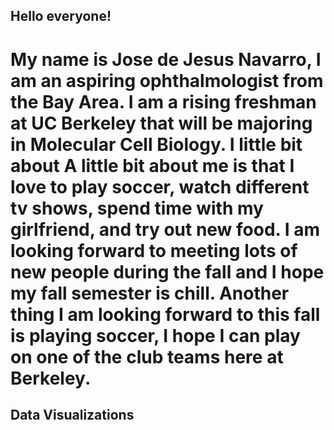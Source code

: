 ## Hello everyone! ##
# My name is Jose de Jesus Navarro, I am an aspiring ophthalmologist from the Bay Area. I am a rising freshman at UC Berkeley that will be majoring in Molecular Cell Biology. I little bit about A little bit about me is that I love to play soccer, watch different tv shows, spend time with my girlfriend, and try out new food. I am looking forward to meeting lots of new people during the fall and I hope my fall semester is chill. Another thing I am looking forward to this fall is playing soccer, I hope I can play on one of the club teams here at Berkeley. 



## Data Visualizations
<script src="https://cdn.plot.ly/plotly-latest.min.js"></script>
<div>                            <div id="a7a267bc-e95b-4022-be5d-cbe6f50b2e27" class="plotly-graph-div" style="height:100%; width:100%;"></div>            <script type="text/javascript">                                    window.PLOTLYENV=window.PLOTLYENV || {};                                    if (document.getElementById("a7a267bc-e95b-4022-be5d-cbe6f50b2e27")) {                    Plotly.newPlot(                        "a7a267bc-e95b-4022-be5d-cbe6f50b2e27",                        [{"coloraxis":"coloraxis","geo":"geo","hovertemplate":"year=1952<br>iso_alpha=%{location}<br>lifeExp=%{z}<extra></extra>","locations":["AFG","ALB","DZA","AGO","ARG","AUS","AUT","BHR","BGD","BEL","BEN","BOL","BIH","BWA","BRA","BGR","BFA","BDI","KHM","CMR","CAN","CAF","TCD","CHL","CHN","COL","COM","COD","COG","CRI","CIV","HRV","CUB","CZE","DNK","DJI","DOM","ECU","EGY","SLV","GNQ","ERI","ETH","FIN","FRA","GAB","GMB","DEU","GHA","GRC","GTM","GIN","GNB","HTI","HND","HKG","HUN","ISL","IND","IDN","IRN","IRQ","IRL","ISR","ITA","JAM","JPN","JOR","KEN","KOR","KOR","KWT","LBN","LSO","LBR","LBY","MDG","MWI","MYS","MLI","MRT","MUS","MEX","MNG","MNE","MAR","MOZ","MMR","NAM","NPL","NLD","NZL","NIC","NER","NGA","NOR","OMN","PAK","PAN","PRY","PER","PHL","POL","PRT","PRI","REU","ROU","RWA","STP","SAU","SEN","SRB","SLE","SGP","SVK","SVN","SOM","ZAF","ESP","LKA","SDN","SWZ","SWE","CHE","SYR","TWN","TZA","THA","TGO","TTO","TUN","TUR","UGA","GBR","USA","URY","VEN","VNM","PSE","YEM","ZMB","ZWE"],"name":"","type":"choropleth","z":[28.801,55.23,43.077,30.015,62.485,69.12,66.8,50.93899999999999,37.484,68.0,38.223,40.414,53.82,47.622,50.917,59.6,31.975,39.031,39.417,38.523,68.75,35.463,38.092,54.745,44.0,50.643,40.715,39.143,42.111,57.206,40.477,61.21,59.42100000000001,66.87,70.78,34.812,45.928,48.357,41.893,45.262,34.482,35.92800000000001,34.078,66.55,67.41,37.003,30.0,67.5,43.149,65.86,42.023,33.609,32.5,37.579,41.912,60.96,64.03,72.49,37.37300000000001,37.468,44.869,45.32,66.91,65.39,65.94,58.53,63.03,43.158,42.27,50.056,47.453,55.565,55.928,42.13800000000001,38.48,42.723,36.681,36.256,48.463,33.685,40.543,50.986,50.789,42.244,59.164,42.87300000000001,31.286,36.319,41.725,36.157,72.13,69.39,42.31399999999999,37.444,36.324,72.67,37.578,43.43600000000001,55.191,62.649,43.902,47.752,61.31,59.82,64.28,52.724,61.05,40.0,46.471,39.875,37.278,57.996,30.331,60.396,64.36,65.57,32.978,45.00899999999999,64.94,57.593,38.635,41.407,71.86,69.62,45.883,58.5,41.215,50.848,38.596,59.1,44.6,43.585,39.978,69.18,68.44,66.071,55.088,40.412,43.16,32.548,42.038,48.451]}],                        {"coloraxis":{"cmax":80,"cmin":30,"colorbar":{"title":{"text":"lifeExp"}},"colorscale":[[0.0,"rgb(165,0,38)"],[0.1,"rgb(215,48,39)"],[0.2,"rgb(244,109,67)"],[0.3,"rgb(253,174,97)"],[0.4,"rgb(254,224,139)"],[0.5,"rgb(255,255,191)"],[0.6,"rgb(217,239,139)"],[0.7,"rgb(166,217,106)"],[0.8,"rgb(102,189,99)"],[0.9,"rgb(26,152,80)"],[1.0,"rgb(0,104,55)"]]},"geo":{"domain":{"x":[0.0,1.0],"y":[0.0,1.0]}},"legend":{"tracegroupgap":0},"sliders":[{"active":0,"currentvalue":{"prefix":"year="},"len":0.9,"pad":{"b":10,"t":60},"steps":[{"args":[["1952"],{"frame":{"duration":0,"redraw":true},"fromcurrent":true,"mode":"immediate","transition":{"duration":0,"easing":"linear"}}],"label":"1952","method":"animate"},{"args":[["1957"],{"frame":{"duration":0,"redraw":true},"fromcurrent":true,"mode":"immediate","transition":{"duration":0,"easing":"linear"}}],"label":"1957","method":"animate"},{"args":[["1962"],{"frame":{"duration":0,"redraw":true},"fromcurrent":true,"mode":"immediate","transition":{"duration":0,"easing":"linear"}}],"label":"1962","method":"animate"},{"args":[["1967"],{"frame":{"duration":0,"redraw":true},"fromcurrent":true,"mode":"immediate","transition":{"duration":0,"easing":"linear"}}],"label":"1967","method":"animate"},{"args":[["1972"],{"frame":{"duration":0,"redraw":true},"fromcurrent":true,"mode":"immediate","transition":{"duration":0,"easing":"linear"}}],"label":"1972","method":"animate"},{"args":[["1977"],{"frame":{"duration":0,"redraw":true},"fromcurrent":true,"mode":"immediate","transition":{"duration":0,"easing":"linear"}}],"label":"1977","method":"animate"},{"args":[["1982"],{"frame":{"duration":0,"redraw":true},"fromcurrent":true,"mode":"immediate","transition":{"duration":0,"easing":"linear"}}],"label":"1982","method":"animate"},{"args":[["1987"],{"frame":{"duration":0,"redraw":true},"fromcurrent":true,"mode":"immediate","transition":{"duration":0,"easing":"linear"}}],"label":"1987","method":"animate"},{"args":[["1992"],{"frame":{"duration":0,"redraw":true},"fromcurrent":true,"mode":"immediate","transition":{"duration":0,"easing":"linear"}}],"label":"1992","method":"animate"},{"args":[["1997"],{"frame":{"duration":0,"redraw":true},"fromcurrent":true,"mode":"immediate","transition":{"duration":0,"easing":"linear"}}],"label":"1997","method":"animate"},{"args":[["2002"],{"frame":{"duration":0,"redraw":true},"fromcurrent":true,"mode":"immediate","transition":{"duration":0,"easing":"linear"}}],"label":"2002","method":"animate"},{"args":[["2007"],{"frame":{"duration":0,"redraw":true},"fromcurrent":true,"mode":"immediate","transition":{"duration":0,"easing":"linear"}}],"label":"2007","method":"animate"}],"x":0.1,"xanchor":"left","y":0,"yanchor":"top"}],"template":{"data":{"bar":[{"error_x":{"color":"#2a3f5f"},"error_y":{"color":"#2a3f5f"},"marker":{"line":{"color":"#E5ECF6","width":0.5},"pattern":{"fillmode":"overlay","size":10,"solidity":0.2}},"type":"bar"}],"barpolar":[{"marker":{"line":{"color":"#E5ECF6","width":0.5},"pattern":{"fillmode":"overlay","size":10,"solidity":0.2}},"type":"barpolar"}],"carpet":[{"aaxis":{"endlinecolor":"#2a3f5f","gridcolor":"white","linecolor":"white","minorgridcolor":"white","startlinecolor":"#2a3f5f"},"baxis":{"endlinecolor":"#2a3f5f","gridcolor":"white","linecolor":"white","minorgridcolor":"white","startlinecolor":"#2a3f5f"},"type":"carpet"}],"choropleth":[{"colorbar":{"outlinewidth":0,"ticks":""},"type":"choropleth"}],"contour":[{"colorbar":{"outlinewidth":0,"ticks":""},"colorscale":[[0.0,"#0d0887"],[0.1111111111111111,"#46039f"],[0.2222222222222222,"#7201a8"],[0.3333333333333333,"#9c179e"],[0.4444444444444444,"#bd3786"],[0.5555555555555556,"#d8576b"],[0.6666666666666666,"#ed7953"],[0.7777777777777778,"#fb9f3a"],[0.8888888888888888,"#fdca26"],[1.0,"#f0f921"]],"type":"contour"}],"contourcarpet":[{"colorbar":{"outlinewidth":0,"ticks":""},"type":"contourcarpet"}],"heatmap":[{"colorbar":{"outlinewidth":0,"ticks":""},"colorscale":[[0.0,"#0d0887"],[0.1111111111111111,"#46039f"],[0.2222222222222222,"#7201a8"],[0.3333333333333333,"#9c179e"],[0.4444444444444444,"#bd3786"],[0.5555555555555556,"#d8576b"],[0.6666666666666666,"#ed7953"],[0.7777777777777778,"#fb9f3a"],[0.8888888888888888,"#fdca26"],[1.0,"#f0f921"]],"type":"heatmap"}],"heatmapgl":[{"colorbar":{"outlinewidth":0,"ticks":""},"colorscale":[[0.0,"#0d0887"],[0.1111111111111111,"#46039f"],[0.2222222222222222,"#7201a8"],[0.3333333333333333,"#9c179e"],[0.4444444444444444,"#bd3786"],[0.5555555555555556,"#d8576b"],[0.6666666666666666,"#ed7953"],[0.7777777777777778,"#fb9f3a"],[0.8888888888888888,"#fdca26"],[1.0,"#f0f921"]],"type":"heatmapgl"}],"histogram":[{"marker":{"pattern":{"fillmode":"overlay","size":10,"solidity":0.2}},"type":"histogram"}],"histogram2d":[{"colorbar":{"outlinewidth":0,"ticks":""},"colorscale":[[0.0,"#0d0887"],[0.1111111111111111,"#46039f"],[0.2222222222222222,"#7201a8"],[0.3333333333333333,"#9c179e"],[0.4444444444444444,"#bd3786"],[0.5555555555555556,"#d8576b"],[0.6666666666666666,"#ed7953"],[0.7777777777777778,"#fb9f3a"],[0.8888888888888888,"#fdca26"],[1.0,"#f0f921"]],"type":"histogram2d"}],"histogram2dcontour":[{"colorbar":{"outlinewidth":0,"ticks":""},"colorscale":[[0.0,"#0d0887"],[0.1111111111111111,"#46039f"],[0.2222222222222222,"#7201a8"],[0.3333333333333333,"#9c179e"],[0.4444444444444444,"#bd3786"],[0.5555555555555556,"#d8576b"],[0.6666666666666666,"#ed7953"],[0.7777777777777778,"#fb9f3a"],[0.8888888888888888,"#fdca26"],[1.0,"#f0f921"]],"type":"histogram2dcontour"}],"mesh3d":[{"colorbar":{"outlinewidth":0,"ticks":""},"type":"mesh3d"}],"parcoords":[{"line":{"colorbar":{"outlinewidth":0,"ticks":""}},"type":"parcoords"}],"pie":[{"automargin":true,"type":"pie"}],"scatter":[{"marker":{"colorbar":{"outlinewidth":0,"ticks":""}},"type":"scatter"}],"scatter3d":[{"line":{"colorbar":{"outlinewidth":0,"ticks":""}},"marker":{"colorbar":{"outlinewidth":0,"ticks":""}},"type":"scatter3d"}],"scattercarpet":[{"marker":{"colorbar":{"outlinewidth":0,"ticks":""}},"type":"scattercarpet"}],"scattergeo":[{"marker":{"colorbar":{"outlinewidth":0,"ticks":""}},"type":"scattergeo"}],"scattergl":[{"marker":{"colorbar":{"outlinewidth":0,"ticks":""}},"type":"scattergl"}],"scattermapbox":[{"marker":{"colorbar":{"outlinewidth":0,"ticks":""}},"type":"scattermapbox"}],"scatterpolar":[{"marker":{"colorbar":{"outlinewidth":0,"ticks":""}},"type":"scatterpolar"}],"scatterpolargl":[{"marker":{"colorbar":{"outlinewidth":0,"ticks":""}},"type":"scatterpolargl"}],"scatterternary":[{"marker":{"colorbar":{"outlinewidth":0,"ticks":""}},"type":"scatterternary"}],"surface":[{"colorbar":{"outlinewidth":0,"ticks":""},"colorscale":[[0.0,"#0d0887"],[0.1111111111111111,"#46039f"],[0.2222222222222222,"#7201a8"],[0.3333333333333333,"#9c179e"],[0.4444444444444444,"#bd3786"],[0.5555555555555556,"#d8576b"],[0.6666666666666666,"#ed7953"],[0.7777777777777778,"#fb9f3a"],[0.8888888888888888,"#fdca26"],[1.0,"#f0f921"]],"type":"surface"}],"table":[{"cells":{"fill":{"color":"#EBF0F8"},"line":{"color":"white"}},"header":{"fill":{"color":"#C8D4E3"},"line":{"color":"white"}},"type":"table"}]},"layout":{"annotationdefaults":{"arrowcolor":"#2a3f5f","arrowhead":0,"arrowwidth":1},"autotypenumbers":"strict","coloraxis":{"colorbar":{"outlinewidth":0,"ticks":""}},"colorscale":{"diverging":[[0,"#8e0152"],[0.1,"#c51b7d"],[0.2,"#de77ae"],[0.3,"#f1b6da"],[0.4,"#fde0ef"],[0.5,"#f7f7f7"],[0.6,"#e6f5d0"],[0.7,"#b8e186"],[0.8,"#7fbc41"],[0.9,"#4d9221"],[1,"#276419"]],"sequential":[[0.0,"#0d0887"],[0.1111111111111111,"#46039f"],[0.2222222222222222,"#7201a8"],[0.3333333333333333,"#9c179e"],[0.4444444444444444,"#bd3786"],[0.5555555555555556,"#d8576b"],[0.6666666666666666,"#ed7953"],[0.7777777777777778,"#fb9f3a"],[0.8888888888888888,"#fdca26"],[1.0,"#f0f921"]],"sequentialminus":[[0.0,"#0d0887"],[0.1111111111111111,"#46039f"],[0.2222222222222222,"#7201a8"],[0.3333333333333333,"#9c179e"],[0.4444444444444444,"#bd3786"],[0.5555555555555556,"#d8576b"],[0.6666666666666666,"#ed7953"],[0.7777777777777778,"#fb9f3a"],[0.8888888888888888,"#fdca26"],[1.0,"#f0f921"]]},"colorway":["#636efa","#EF553B","#00cc96","#ab63fa","#FFA15A","#19d3f3","#FF6692","#B6E880","#FF97FF","#FECB52"],"font":{"color":"#2a3f5f"},"geo":{"bgcolor":"white","lakecolor":"white","landcolor":"#E5ECF6","showlakes":true,"showland":true,"subunitcolor":"white"},"hoverlabel":{"align":"left"},"hovermode":"closest","mapbox":{"style":"light"},"paper_bgcolor":"white","plot_bgcolor":"#E5ECF6","polar":{"angularaxis":{"gridcolor":"white","linecolor":"white","ticks":""},"bgcolor":"#E5ECF6","radialaxis":{"gridcolor":"white","linecolor":"white","ticks":""}},"scene":{"xaxis":{"backgroundcolor":"#E5ECF6","gridcolor":"white","gridwidth":2,"linecolor":"white","showbackground":true,"ticks":"","zerolinecolor":"white"},"yaxis":{"backgroundcolor":"#E5ECF6","gridcolor":"white","gridwidth":2,"linecolor":"white","showbackground":true,"ticks":"","zerolinecolor":"white"},"zaxis":{"backgroundcolor":"#E5ECF6","gridcolor":"white","gridwidth":2,"linecolor":"white","showbackground":true,"ticks":"","zerolinecolor":"white"}},"shapedefaults":{"line":{"color":"#2a3f5f"}},"ternary":{"aaxis":{"gridcolor":"white","linecolor":"white","ticks":""},"baxis":{"gridcolor":"white","linecolor":"white","ticks":""},"bgcolor":"#E5ECF6","caxis":{"gridcolor":"white","linecolor":"white","ticks":""}},"title":{"x":0.05},"xaxis":{"automargin":true,"gridcolor":"white","linecolor":"white","ticks":"","title":{"standoff":15},"zerolinecolor":"white","zerolinewidth":2},"yaxis":{"automargin":true,"gridcolor":"white","linecolor":"white","ticks":"","title":{"standoff":15},"zerolinecolor":"white","zerolinewidth":2}}},"title":{"text":"Life Expectancy Over Time"},"updatemenus":[{"buttons":[{"args":[null,{"frame":{"duration":500,"redraw":true},"fromcurrent":true,"mode":"immediate","transition":{"duration":500,"easing":"linear"}}],"label":"&#9654;","method":"animate"},{"args":[[null],{"frame":{"duration":0,"redraw":true},"fromcurrent":true,"mode":"immediate","transition":{"duration":0,"easing":"linear"}}],"label":"&#9724;","method":"animate"}],"direction":"left","pad":{"r":10,"t":70},"showactive":false,"type":"buttons","x":0.1,"xanchor":"right","y":0,"yanchor":"top"}]},                        {"responsive": true}                    ).then(function(){
                            Plotly.addFrames('a7a267bc-e95b-4022-be5d-cbe6f50b2e27', [{"data":[{"coloraxis":"coloraxis","geo":"geo","hovertemplate":"year=1952<br>iso_alpha=%{location}<br>lifeExp=%{z}<extra></extra>","locations":["AFG","ALB","DZA","AGO","ARG","AUS","AUT","BHR","BGD","BEL","BEN","BOL","BIH","BWA","BRA","BGR","BFA","BDI","KHM","CMR","CAN","CAF","TCD","CHL","CHN","COL","COM","COD","COG","CRI","CIV","HRV","CUB","CZE","DNK","DJI","DOM","ECU","EGY","SLV","GNQ","ERI","ETH","FIN","FRA","GAB","GMB","DEU","GHA","GRC","GTM","GIN","GNB","HTI","HND","HKG","HUN","ISL","IND","IDN","IRN","IRQ","IRL","ISR","ITA","JAM","JPN","JOR","KEN","KOR","KOR","KWT","LBN","LSO","LBR","LBY","MDG","MWI","MYS","MLI","MRT","MUS","MEX","MNG","MNE","MAR","MOZ","MMR","NAM","NPL","NLD","NZL","NIC","NER","NGA","NOR","OMN","PAK","PAN","PRY","PER","PHL","POL","PRT","PRI","REU","ROU","RWA","STP","SAU","SEN","SRB","SLE","SGP","SVK","SVN","SOM","ZAF","ESP","LKA","SDN","SWZ","SWE","CHE","SYR","TWN","TZA","THA","TGO","TTO","TUN","TUR","UGA","GBR","USA","URY","VEN","VNM","PSE","YEM","ZMB","ZWE"],"name":"","type":"choropleth","z":[28.801,55.23,43.077,30.015,62.485,69.12,66.8,50.93899999999999,37.484,68.0,38.223,40.414,53.82,47.622,50.917,59.6,31.975,39.031,39.417,38.523,68.75,35.463,38.092,54.745,44.0,50.643,40.715,39.143,42.111,57.206,40.477,61.21,59.42100000000001,66.87,70.78,34.812,45.928,48.357,41.893,45.262,34.482,35.92800000000001,34.078,66.55,67.41,37.003,30.0,67.5,43.149,65.86,42.023,33.609,32.5,37.579,41.912,60.96,64.03,72.49,37.37300000000001,37.468,44.869,45.32,66.91,65.39,65.94,58.53,63.03,43.158,42.27,50.056,47.453,55.565,55.928,42.13800000000001,38.48,42.723,36.681,36.256,48.463,33.685,40.543,50.986,50.789,42.244,59.164,42.87300000000001,31.286,36.319,41.725,36.157,72.13,69.39,42.31399999999999,37.444,36.324,72.67,37.578,43.43600000000001,55.191,62.649,43.902,47.752,61.31,59.82,64.28,52.724,61.05,40.0,46.471,39.875,37.278,57.996,30.331,60.396,64.36,65.57,32.978,45.00899999999999,64.94,57.593,38.635,41.407,71.86,69.62,45.883,58.5,41.215,50.848,38.596,59.1,44.6,43.585,39.978,69.18,68.44,66.071,55.088,40.412,43.16,32.548,42.038,48.451]}],"name":"1952"},{"data":[{"coloraxis":"coloraxis","geo":"geo","hovertemplate":"year=1957<br>iso_alpha=%{location}<br>lifeExp=%{z}<extra></extra>","locations":["AFG","ALB","DZA","AGO","ARG","AUS","AUT","BHR","BGD","BEL","BEN","BOL","BIH","BWA","BRA","BGR","BFA","BDI","KHM","CMR","CAN","CAF","TCD","CHL","CHN","COL","COM","COD","COG","CRI","CIV","HRV","CUB","CZE","DNK","DJI","DOM","ECU","EGY","SLV","GNQ","ERI","ETH","FIN","FRA","GAB","GMB","DEU","GHA","GRC","GTM","GIN","GNB","HTI","HND","HKG","HUN","ISL","IND","IDN","IRN","IRQ","IRL","ISR","ITA","JAM","JPN","JOR","KEN","KOR","KOR","KWT","LBN","LSO","LBR","LBY","MDG","MWI","MYS","MLI","MRT","MUS","MEX","MNG","MNE","MAR","MOZ","MMR","NAM","NPL","NLD","NZL","NIC","NER","NGA","NOR","OMN","PAK","PAN","PRY","PER","PHL","POL","PRT","PRI","REU","ROU","RWA","STP","SAU","SEN","SRB","SLE","SGP","SVK","SVN","SOM","ZAF","ESP","LKA","SDN","SWZ","SWE","CHE","SYR","TWN","TZA","THA","TGO","TTO","TUN","TUR","UGA","GBR","USA","URY","VEN","VNM","PSE","YEM","ZMB","ZWE"],"name":"","type":"choropleth","z":[30.332,59.28,45.685,31.999,64.399,70.33,67.48,53.832,39.348,69.24,40.358,41.89,58.45,49.618,53.285,66.61,34.906,40.533,41.36600000000001,40.428,69.96,37.464,39.881,56.074,50.54896,55.118,42.46,40.652,45.053,60.026,42.469,64.77,62.325,69.03,71.81,37.328,49.828,51.356,44.444,48.57,35.98300000000001,38.047,36.667,67.49,68.93,38.999,32.065,69.1,44.779,67.86,44.142,34.558,33.489000000000004,40.696,44.665,64.75,66.41,73.47,40.249,39.918,47.181,48.437,68.9,67.84,67.81,62.61,65.5,45.669,44.68600000000001,54.081,52.681,58.033,59.489,45.047,39.486,45.289,38.865,37.207,52.102,35.30699999999999,42.338,58.089,55.19,45.24800000000001,61.448,45.423,33.779,41.905,45.226000000000006,37.686,72.99,70.26,45.432,38.598,37.802,73.44,40.08,45.557,59.201,63.19600000000001,46.26300000000001,51.334,65.77,61.51,68.54,55.09,64.1,41.5,48.945,42.868,39.329,61.685,31.57,63.179,67.45,67.85,34.977,47.985,66.66,61.456,39.624,43.424,72.49,70.56,48.284,62.4,42.974,53.63,41.208,61.8,47.1,48.07899999999999,42.57100000000001,70.42,69.49,67.044,57.907,42.887,45.67100000000001,33.97,44.077,50.469]}],"name":"1957"},{"data":[{"coloraxis":"coloraxis","geo":"geo","hovertemplate":"year=1962<br>iso_alpha=%{location}<br>lifeExp=%{z}<extra></extra>","locations":["AFG","ALB","DZA","AGO","ARG","AUS","AUT","BHR","BGD","BEL","BEN","BOL","BIH","BWA","BRA","BGR","BFA","BDI","KHM","CMR","CAN","CAF","TCD","CHL","CHN","COL","COM","COD","COG","CRI","CIV","HRV","CUB","CZE","DNK","DJI","DOM","ECU","EGY","SLV","GNQ","ERI","ETH","FIN","FRA","GAB","GMB","DEU","GHA","GRC","GTM","GIN","GNB","HTI","HND","HKG","HUN","ISL","IND","IDN","IRN","IRQ","IRL","ISR","ITA","JAM","JPN","JOR","KEN","KOR","KOR","KWT","LBN","LSO","LBR","LBY","MDG","MWI","MYS","MLI","MRT","MUS","MEX","MNG","MNE","MAR","MOZ","MMR","NAM","NPL","NLD","NZL","NIC","NER","NGA","NOR","OMN","PAK","PAN","PRY","PER","PHL","POL","PRT","PRI","REU","ROU","RWA","STP","SAU","SEN","SRB","SLE","SGP","SVK","SVN","SOM","ZAF","ESP","LKA","SDN","SWZ","SWE","CHE","SYR","TWN","TZA","THA","TGO","TTO","TUN","TUR","UGA","GBR","USA","URY","VEN","VNM","PSE","YEM","ZMB","ZWE"],"name":"","type":"choropleth","z":[31.997,64.82,48.303,34.0,65.142,70.93,69.54,56.923,41.216,70.25,42.618,43.428,61.93,51.52,55.665,69.51,37.814,42.045,43.415,42.643,71.3,39.475,41.716,57.924,44.50136,57.863,44.467,42.122,48.435,62.842,44.93,67.13,65.24600000000001,69.9,72.35,39.69300000000001,53.459,54.64,46.992,52.307,37.485,40.158,40.059,68.75,70.51,40.489,33.896,70.3,46.452,69.51,46.95399999999999,35.753,34.488,43.59,48.041,67.65,67.96,73.68,43.605,42.518,49.325,51.457,70.29,69.39,69.24,65.61,68.73,48.12600000000001,47.949,56.65600000000001,55.292,60.47,62.094,47.747,40.502,47.808,40.848,38.41,55.737,36.936,44.24800000000001,60.246,58.299,48.25100000000001,63.728,47.924,36.161,45.108,48.386,39.393,73.23,71.24,48.632,39.487,39.36,73.47,43.165,47.67,61.817,64.361,49.096,54.757,67.64,64.39,69.62,57.666,66.8,43.0,51.893,45.914,41.45399999999999,64.531,32.767,65.798,70.33,69.15,36.981,49.951,69.69,62.192,40.87,44.992,73.37,71.32,50.305,65.2,44.246,56.06100000000001,43.922,64.9,49.57899999999999,52.098,45.344,70.76,70.21,68.253,60.77,45.363,48.127,35.18,46.023,52.358]}],"name":"1962"},{"data":[{"coloraxis":"coloraxis","geo":"geo","hovertemplate":"year=1967<br>iso_alpha=%{location}<br>lifeExp=%{z}<extra></extra>","locations":["AFG","ALB","DZA","AGO","ARG","AUS","AUT","BHR","BGD","BEL","BEN","BOL","BIH","BWA","BRA","BGR","BFA","BDI","KHM","CMR","CAN","CAF","TCD","CHL","CHN","COL","COM","COD","COG","CRI","CIV","HRV","CUB","CZE","DNK","DJI","DOM","ECU","EGY","SLV","GNQ","ERI","ETH","FIN","FRA","GAB","GMB","DEU","GHA","GRC","GTM","GIN","GNB","HTI","HND","HKG","HUN","ISL","IND","IDN","IRN","IRQ","IRL","ISR","ITA","JAM","JPN","JOR","KEN","KOR","KOR","KWT","LBN","LSO","LBR","LBY","MDG","MWI","MYS","MLI","MRT","MUS","MEX","MNG","MNE","MAR","MOZ","MMR","NAM","NPL","NLD","NZL","NIC","NER","NGA","NOR","OMN","PAK","PAN","PRY","PER","PHL","POL","PRT","PRI","REU","ROU","RWA","STP","SAU","SEN","SRB","SLE","SGP","SVK","SVN","SOM","ZAF","ESP","LKA","SDN","SWZ","SWE","CHE","SYR","TWN","TZA","THA","TGO","TTO","TUN","TUR","UGA","GBR","USA","URY","VEN","VNM","PSE","YEM","ZMB","ZWE"],"name":"","type":"choropleth","z":[34.02,66.22,51.407,35.985,65.634,71.1,70.14,59.923,43.453,70.94,44.885,45.032,64.79,53.298,57.632,70.42,40.697,43.548,45.415,44.799,72.13,41.478,43.601000000000006,60.523,58.38112,59.963,46.472,44.056,52.04,65.42399999999999,47.35,68.5,68.29,70.38,72.96,42.074,56.75100000000001,56.678,49.293,55.855,38.987,42.18899999999999,42.115,69.83,71.55,44.598,35.857,70.8,48.072,71.0,50.01600000000001,37.197,35.492,46.243,50.924,70.0,69.5,73.73,47.19300000000001,45.964,52.469,54.459,71.08,70.75,71.06,67.51,71.43,51.629,50.654,59.942,57.716,64.624,63.87,48.492,41.536,50.227,42.881,39.487,59.371,38.487,46.289,61.557,60.11,51.253,67.178,50.335,38.113,49.379,51.159,41.472,73.82,71.52,51.88399999999999,40.118,41.04,74.08,46.988,49.8,64.071,64.95100000000001,51.445,56.393,69.61,66.6,71.1,60.542,66.8,44.1,54.425,49.901,43.563,66.914,34.113,67.946,70.98,69.18,38.977,51.927,71.44,64.266,42.858,46.633,74.16,72.77,53.655,67.5,45.757,58.285,46.769,65.4,52.053,54.33600000000001,48.051,71.36,70.76,68.468,63.479,47.838,51.631,36.984,47.768,53.995]}],"name":"1967"},{"data":[{"coloraxis":"coloraxis","geo":"geo","hovertemplate":"year=1972<br>iso_alpha=%{location}<br>lifeExp=%{z}<extra></extra>","locations":["AFG","ALB","DZA","AGO","ARG","AUS","AUT","BHR","BGD","BEL","BEN","BOL","BIH","BWA","BRA","BGR","BFA","BDI","KHM","CMR","CAN","CAF","TCD","CHL","CHN","COL","COM","COD","COG","CRI","CIV","HRV","CUB","CZE","DNK","DJI","DOM","ECU","EGY","SLV","GNQ","ERI","ETH","FIN","FRA","GAB","GMB","DEU","GHA","GRC","GTM","GIN","GNB","HTI","HND","HKG","HUN","ISL","IND","IDN","IRN","IRQ","IRL","ISR","ITA","JAM","JPN","JOR","KEN","KOR","KOR","KWT","LBN","LSO","LBR","LBY","MDG","MWI","MYS","MLI","MRT","MUS","MEX","MNG","MNE","MAR","MOZ","MMR","NAM","NPL","NLD","NZL","NIC","NER","NGA","NOR","OMN","PAK","PAN","PRY","PER","PHL","POL","PRT","PRI","REU","ROU","RWA","STP","SAU","SEN","SRB","SLE","SGP","SVK","SVN","SOM","ZAF","ESP","LKA","SDN","SWZ","SWE","CHE","SYR","TWN","TZA","THA","TGO","TTO","TUN","TUR","UGA","GBR","USA","URY","VEN","VNM","PSE","YEM","ZMB","ZWE"],"name":"","type":"choropleth","z":[36.088,67.69,54.518,37.928,67.065,71.93,70.63,63.3,45.252,71.44,47.014,46.714,67.45,56.024,59.504,70.9,43.591,44.057,40.317,47.049,72.88,43.457,45.569,63.441,63.11888,61.62300000000001,48.944,45.989,54.907,67.84899999999999,49.801,69.61,70.723,70.29,73.47,44.36600000000001,59.631,58.79600000000001,51.137,58.207,40.516,44.142,43.515,70.87,72.38,48.69,38.308,71.0,49.875,72.34,53.738,38.842,36.486,48.042,53.88399999999999,72.0,69.76,74.46,50.651,49.203,55.234,56.95,71.28,71.63,72.19,69.0,73.42,56.528,53.559,63.983,62.612,67.712,65.421,49.767,42.614,52.773,44.851000000000006,41.76600000000001,63.01,39.977,48.437,62.944,62.361,53.754,70.63600000000002,52.862,40.328,53.07,53.867,43.971,73.75,71.89,55.151,40.546,42.82100000000001,74.34,52.143,51.929,66.21600000000001,65.815,55.448,58.065,70.85,69.26,72.16,64.274,69.21,44.6,56.48,53.886,45.815,68.7,35.4,69.521,70.35,69.82,40.973,53.69600000000001,73.06,65.042,45.083,49.552,74.72,73.78,57.29600000000001,69.39,47.62,60.405,49.75899999999999,65.9,55.602,57.005,51.01600000000001,72.01,71.34,68.673,65.712,50.254,56.532,39.848,50.107,55.635]}],"name":"1972"},{"data":[{"coloraxis":"coloraxis","geo":"geo","hovertemplate":"year=1977<br>iso_alpha=%{location}<br>lifeExp=%{z}<extra></extra>","locations":["AFG","ALB","DZA","AGO","ARG","AUS","AUT","BHR","BGD","BEL","BEN","BOL","BIH","BWA","BRA","BGR","BFA","BDI","KHM","CMR","CAN","CAF","TCD","CHL","CHN","COL","COM","COD","COG","CRI","CIV","HRV","CUB","CZE","DNK","DJI","DOM","ECU","EGY","SLV","GNQ","ERI","ETH","FIN","FRA","GAB","GMB","DEU","GHA","GRC","GTM","GIN","GNB","HTI","HND","HKG","HUN","ISL","IND","IDN","IRN","IRQ","IRL","ISR","ITA","JAM","JPN","JOR","KEN","KOR","KOR","KWT","LBN","LSO","LBR","LBY","MDG","MWI","MYS","MLI","MRT","MUS","MEX","MNG","MNE","MAR","MOZ","MMR","NAM","NPL","NLD","NZL","NIC","NER","NGA","NOR","OMN","PAK","PAN","PRY","PER","PHL","POL","PRT","PRI","REU","ROU","RWA","STP","SAU","SEN","SRB","SLE","SGP","SVK","SVN","SOM","ZAF","ESP","LKA","SDN","SWZ","SWE","CHE","SYR","TWN","TZA","THA","TGO","TTO","TUN","TUR","UGA","GBR","USA","URY","VEN","VNM","PSE","YEM","ZMB","ZWE"],"name":"","type":"choropleth","z":[38.438,68.93,58.014,39.483,68.48100000000001,73.49,72.17,65.593,46.923,72.8,49.19,50.023,69.86,59.319,61.489,70.81,46.137,45.91,31.22,49.355,74.21,46.775,47.383,67.05199999999999,63.96736,63.837,50.93899999999999,47.804,55.625,70.75,52.374,70.64,72.649,70.71,74.69,46.519,61.788,61.31,53.319,56.69600000000001,42.024,44.535,44.51,72.52,73.83,52.79,41.842,72.5,51.756,73.68,56.029,40.762,37.465,49.923,57.402,73.6,69.95,76.11,54.208,52.702,57.702,60.413,72.03,73.06,73.48,70.11,75.38,61.13399999999999,56.155,67.15899999999999,64.766,69.343,66.09899999999999,52.208,43.764,57.442,46.881,43.767,65.256,41.714,50.852,64.93,65.032,55.49100000000001,73.066,55.73,42.495,56.059,56.437,46.74800000000001,75.24,72.22,57.47,41.291,44.514,75.37,57.367,54.043,68.681,66.35300000000001,58.447,60.06,70.67,70.41,73.44,67.064,69.46,45.0,58.55,58.69,48.879,70.3,36.788,70.795,70.45,70.97,41.974,55.527,74.39,65.949,47.8,52.537,75.44,75.39,61.195,70.59,49.919,62.494,52.887,68.3,59.837,59.507,50.35,72.76,73.38,69.48100000000001,67.456,55.764,60.765,44.175,51.386,57.674]}],"name":"1977"},{"data":[{"coloraxis":"coloraxis","geo":"geo","hovertemplate":"year=1982<br>iso_alpha=%{location}<br>lifeExp=%{z}<extra></extra>","locations":["AFG","ALB","DZA","AGO","ARG","AUS","AUT","BHR","BGD","BEL","BEN","BOL","BIH","BWA","BRA","BGR","BFA","BDI","KHM","CMR","CAN","CAF","TCD","CHL","CHN","COL","COM","COD","COG","CRI","CIV","HRV","CUB","CZE","DNK","DJI","DOM","ECU","EGY","SLV","GNQ","ERI","ETH","FIN","FRA","GAB","GMB","DEU","GHA","GRC","GTM","GIN","GNB","HTI","HND","HKG","HUN","ISL","IND","IDN","IRN","IRQ","IRL","ISR","ITA","JAM","JPN","JOR","KEN","KOR","KOR","KWT","LBN","LSO","LBR","LBY","MDG","MWI","MYS","MLI","MRT","MUS","MEX","MNG","MNE","MAR","MOZ","MMR","NAM","NPL","NLD","NZL","NIC","NER","NGA","NOR","OMN","PAK","PAN","PRY","PER","PHL","POL","PRT","PRI","REU","ROU","RWA","STP","SAU","SEN","SRB","SLE","SGP","SVK","SVN","SOM","ZAF","ESP","LKA","SDN","SWZ","SWE","CHE","SYR","TWN","TZA","THA","TGO","TTO","TUN","TUR","UGA","GBR","USA","URY","VEN","VNM","PSE","YEM","ZMB","ZWE"],"name":"","type":"choropleth","z":[39.854,70.42,61.368,39.942,69.942,74.74,73.18,69.05199999999999,50.00899999999999,73.93,50.904,53.859,70.69,61.484,63.33600000000001,71.08,48.122,47.471,50.957,52.96100000000001,75.76,48.295,49.517,70.565,65.525,66.653,52.933,47.784,56.695,73.45,53.983,70.46,73.717,70.96,74.63,48.812,63.727,64.342,56.006,56.604,43.662,43.89,44.916,74.55,74.89,56.56399999999999,45.58,73.8,53.744,75.24,58.137,42.89100000000001,39.327,51.46100000000001,60.909,75.45,69.39,76.99,56.596,56.159,59.62,62.038,73.1,74.45,74.98,71.21,77.11,63.739,58.76600000000001,69.1,67.123,71.309,66.983,55.078,44.852,62.155,48.969,45.642,68.0,43.916,53.599,66.711,67.405,57.489,74.101,59.65,42.795,58.056,58.968,49.594,76.05,73.84,59.298,42.598,45.826,75.97,62.728,56.158,70.472,66.874,61.40600000000001,62.082,71.32,72.77,73.75,69.885,69.66,46.218,60.351000000000006,63.012,52.379,70.16199999999999,38.445,71.76,70.8,71.063,42.955,58.161,76.3,68.757,50.338,55.56100000000001,76.42,76.21,64.59,72.16,50.608,64.597,55.471,68.832,64.048,61.036,49.849,74.04,74.65,70.805,68.557,58.816,64.406,49.113,51.82100000000001,60.363]}],"name":"1982"},{"data":[{"coloraxis":"coloraxis","geo":"geo","hovertemplate":"year=1987<br>iso_alpha=%{location}<br>lifeExp=%{z}<extra></extra>","locations":["AFG","ALB","DZA","AGO","ARG","AUS","AUT","BHR","BGD","BEL","BEN","BOL","BIH","BWA","BRA","BGR","BFA","BDI","KHM","CMR","CAN","CAF","TCD","CHL","CHN","COL","COM","COD","COG","CRI","CIV","HRV","CUB","CZE","DNK","DJI","DOM","ECU","EGY","SLV","GNQ","ERI","ETH","FIN","FRA","GAB","GMB","DEU","GHA","GRC","GTM","GIN","GNB","HTI","HND","HKG","HUN","ISL","IND","IDN","IRN","IRQ","IRL","ISR","ITA","JAM","JPN","JOR","KEN","KOR","KOR","KWT","LBN","LSO","LBR","LBY","MDG","MWI","MYS","MLI","MRT","MUS","MEX","MNG","MNE","MAR","MOZ","MMR","NAM","NPL","NLD","NZL","NIC","NER","NGA","NOR","OMN","PAK","PAN","PRY","PER","PHL","POL","PRT","PRI","REU","ROU","RWA","STP","SAU","SEN","SRB","SLE","SGP","SVK","SVN","SOM","ZAF","ESP","LKA","SDN","SWZ","SWE","CHE","SYR","TWN","TZA","THA","TGO","TTO","TUN","TUR","UGA","GBR","USA","URY","VEN","VNM","PSE","YEM","ZMB","ZWE"],"name":"","type":"choropleth","z":[40.822,72.0,65.79899999999999,39.906,70.774,76.32,74.94,70.75,52.819,75.35,52.337,57.25100000000001,71.14,63.622,65.205,71.34,49.557,48.21100000000001,53.914,54.985,76.86,50.485,51.051,72.492,67.274,67.768,54.926,47.412,57.47,74.752,54.655,71.52,74.17399999999998,71.58,74.8,50.04,66.046,67.23100000000001,59.797,63.154,45.664,46.453,46.684,74.83,76.34,60.19,49.265,74.847,55.729,76.67,60.782,45.552,41.245,53.636,64.492,76.2,69.58,77.23,58.553,60.137,63.04,65.044,74.36,75.6,76.42,71.77,78.67,65.869,59.339,70.64699999999998,69.81,74.17399999999998,67.926,57.18,46.027,66.234,49.35,47.457,69.5,46.364,56.145,68.74,69.498,60.222,74.865,62.677,42.861,58.339,60.835,52.537,76.83,74.32,62.008,44.555,46.886,75.89,67.734,58.245,71.523,67.378,64.134,64.15100000000001,70.98,74.06,74.63,71.913,69.53,44.02,61.728,66.295,55.769,71.218,40.006,73.56,71.08,72.25,44.50100000000001,60.834,76.9,69.01100000000001,51.744,57.678,77.19,77.41,66.97399999999999,73.4,51.535,66.084,56.941,69.582,66.89399999999999,63.108,51.50899999999999,75.007,75.02,71.918,70.19,62.82,67.046,52.922,50.82100000000001,62.351000000000006]}],"name":"1987"},{"data":[{"coloraxis":"coloraxis","geo":"geo","hovertemplate":"year=1992<br>iso_alpha=%{location}<br>lifeExp=%{z}<extra></extra>","locations":["AFG","ALB","DZA","AGO","ARG","AUS","AUT","BHR","BGD","BEL","BEN","BOL","BIH","BWA","BRA","BGR","BFA","BDI","KHM","CMR","CAN","CAF","TCD","CHL","CHN","COL","COM","COD","COG","CRI","CIV","HRV","CUB","CZE","DNK","DJI","DOM","ECU","EGY","SLV","GNQ","ERI","ETH","FIN","FRA","GAB","GMB","DEU","GHA","GRC","GTM","GIN","GNB","HTI","HND","HKG","HUN","ISL","IND","IDN","IRN","IRQ","IRL","ISR","ITA","JAM","JPN","JOR","KEN","KOR","KOR","KWT","LBN","LSO","LBR","LBY","MDG","MWI","MYS","MLI","MRT","MUS","MEX","MNG","MNE","MAR","MOZ","MMR","NAM","NPL","NLD","NZL","NIC","NER","NGA","NOR","OMN","PAK","PAN","PRY","PER","PHL","POL","PRT","PRI","REU","ROU","RWA","STP","SAU","SEN","SRB","SLE","SGP","SVK","SVN","SOM","ZAF","ESP","LKA","SDN","SWZ","SWE","CHE","SYR","TWN","TZA","THA","TGO","TTO","TUN","TUR","UGA","GBR","USA","URY","VEN","VNM","PSE","YEM","ZMB","ZWE"],"name":"","type":"choropleth","z":[41.674,71.581,67.744,40.647,71.868,77.56,76.04,72.601,56.018,76.46,53.919,59.957,72.178,62.745,67.057,71.19,50.26,44.736,55.803,54.31399999999999,77.95,49.396,51.724,74.126,68.69,68.421,57.93899999999999,45.548,56.433,75.71300000000002,52.044,72.527,74.414,72.4,75.33,51.604,68.457,69.613,63.674,66.798,47.545,49.99100000000001,48.091,75.7,77.46,61.36600000000001,52.644,76.07,57.50100000000001,77.03,63.37300000000001,48.576,43.26600000000001,55.089,66.399,77.601,69.17,78.77,60.223,62.681,65.742,59.46100000000001,75.467,76.93,77.44,71.766,79.36,68.015,59.285,69.97800000000001,72.244,75.19,69.292,59.685,40.802,68.755,52.214,49.42,70.693,48.38800000000001,58.333,69.745,71.455,61.271,75.435,65.393,44.284,59.32,61.999,55.727,77.42,76.33,65.843,47.39100000000001,47.472,77.32,71.197,60.838,72.462,68.225,66.458,66.458,70.99,74.86,73.911,73.615,69.36,23.599,62.742,68.768,58.19600000000001,71.65899999999998,38.333,75.788,71.38,73.64,39.658,61.88800000000001,77.57,70.37899999999998,53.556,58.474,78.16,78.03,69.249,74.26,50.44,67.298,58.06100000000001,69.862,70.001,66.146,48.825,76.42,76.09,72.752,71.15,67.66199999999999,69.718,55.599,46.1,60.377]}],"name":"1992"},{"data":[{"coloraxis":"coloraxis","geo":"geo","hovertemplate":"year=1997<br>iso_alpha=%{location}<br>lifeExp=%{z}<extra></extra>","locations":["AFG","ALB","DZA","AGO","ARG","AUS","AUT","BHR","BGD","BEL","BEN","BOL","BIH","BWA","BRA","BGR","BFA","BDI","KHM","CMR","CAN","CAF","TCD","CHL","CHN","COL","COM","COD","COG","CRI","CIV","HRV","CUB","CZE","DNK","DJI","DOM","ECU","EGY","SLV","GNQ","ERI","ETH","FIN","FRA","GAB","GMB","DEU","GHA","GRC","GTM","GIN","GNB","HTI","HND","HKG","HUN","ISL","IND","IDN","IRN","IRQ","IRL","ISR","ITA","JAM","JPN","JOR","KEN","KOR","KOR","KWT","LBN","LSO","LBR","LBY","MDG","MWI","MYS","MLI","MRT","MUS","MEX","MNG","MNE","MAR","MOZ","MMR","NAM","NPL","NLD","NZL","NIC","NER","NGA","NOR","OMN","PAK","PAN","PRY","PER","PHL","POL","PRT","PRI","REU","ROU","RWA","STP","SAU","SEN","SRB","SLE","SGP","SVK","SVN","SOM","ZAF","ESP","LKA","SDN","SWZ","SWE","CHE","SYR","TWN","TZA","THA","TGO","TTO","TUN","TUR","UGA","GBR","USA","URY","VEN","VNM","PSE","YEM","ZMB","ZWE"],"name":"","type":"choropleth","z":[41.76300000000001,72.95,69.152,40.963,73.275,78.83,77.51,73.925,59.412,77.53,54.777,62.05,73.244,52.556,69.388,70.32,50.324,45.326,56.534,52.199,78.61,46.066,51.573,75.816,70.426,70.313,60.66,42.587,52.962,77.26,47.99100000000001,73.68,76.15100000000002,74.01,76.11,53.157,69.957,72.312,67.217,69.535,48.245,53.378,49.402,77.13,78.64,60.46100000000001,55.861,77.34,58.556,77.869,66.322,51.455,44.87300000000001,56.67100000000001,67.65899999999999,80.0,71.04,78.95,61.765,66.041,68.042,58.81100000000001,76.122,78.26899999999998,78.82,72.262,80.69,69.77199999999999,54.407,67.727,74.64699999999998,76.156,70.265,55.558,42.221,71.555,54.978,47.495,71.938,49.903,60.43,70.736,73.67,63.625,75.445,67.66,46.344,60.328,58.909,59.426,78.03,77.55,68.426,51.313,47.464,78.32,72.499,61.81800000000001,73.738,69.4,68.38600000000001,68.564,72.75,75.97,74.917,74.77199999999998,69.72,36.087,63.306,70.533,60.187,72.232,39.897,77.158,72.71,75.13,43.795,60.236,78.77,70.457,55.37300000000001,54.289,79.39,79.37,71.527,75.25,48.466,67.521,58.39,69.465,71.973,68.835,44.578,77.218,76.81,74.223,72.146,70.672,71.096,58.02,40.238,46.809]}],"name":"1997"},{"data":[{"coloraxis":"coloraxis","geo":"geo","hovertemplate":"year=2002<br>iso_alpha=%{location}<br>lifeExp=%{z}<extra></extra>","locations":["AFG","ALB","DZA","AGO","ARG","AUS","AUT","BHR","BGD","BEL","BEN","BOL","BIH","BWA","BRA","BGR","BFA","BDI","KHM","CMR","CAN","CAF","TCD","CHL","CHN","COL","COM","COD","COG","CRI","CIV","HRV","CUB","CZE","DNK","DJI","DOM","ECU","EGY","SLV","GNQ","ERI","ETH","FIN","FRA","GAB","GMB","DEU","GHA","GRC","GTM","GIN","GNB","HTI","HND","HKG","HUN","ISL","IND","IDN","IRN","IRQ","IRL","ISR","ITA","JAM","JPN","JOR","KEN","KOR","KOR","KWT","LBN","LSO","LBR","LBY","MDG","MWI","MYS","MLI","MRT","MUS","MEX","MNG","MNE","MAR","MOZ","MMR","NAM","NPL","NLD","NZL","NIC","NER","NGA","NOR","OMN","PAK","PAN","PRY","PER","PHL","POL","PRT","PRI","REU","ROU","RWA","STP","SAU","SEN","SRB","SLE","SGP","SVK","SVN","SOM","ZAF","ESP","LKA","SDN","SWZ","SWE","CHE","SYR","TWN","TZA","THA","TGO","TTO","TUN","TUR","UGA","GBR","USA","URY","VEN","VNM","PSE","YEM","ZMB","ZWE"],"name":"","type":"choropleth","z":[42.129,75.65100000000002,70.994,41.003,74.34,80.37,78.98,74.795,62.01300000000001,78.32,54.40600000000001,63.883,74.09,46.63399999999999,71.006,72.14,50.65,47.36,56.752,49.856,79.77,43.308,50.525,77.86,72.028,71.682,62.974,44.966,52.97,78.123,46.832,74.876,77.158,75.51,77.18,53.37300000000001,70.847,74.173,69.806,70.734,49.348,55.24,50.725,78.37,79.59,56.761,58.041,78.67,58.453,78.256,68.97800000000001,53.676,45.504,58.137,68.565,81.495,72.59,80.5,62.879,68.58800000000001,69.45100000000001,57.04600000000001,77.783,79.696,80.24,72.047,82.0,71.263,50.992,66.66199999999999,77.045,76.904,71.028,44.593,43.753,72.737,57.286,45.00899999999999,73.044,51.81800000000001,62.247,71.954,74.902,65.033,73.98100000000002,69.615,44.026,59.908,51.479,61.34,78.53,79.11,70.836,54.496,46.608,79.05,74.193,63.61,74.712,70.755,69.906,70.303,74.67,77.29,77.778,75.744,71.322,43.413,64.337,71.626,61.6,73.21300000000002,41.012,78.77,73.8,76.66,45.93600000000001,53.365,79.78,70.815,56.369,43.869,80.04,80.62,73.053,76.99,49.651,68.564,57.56100000000001,68.976,73.042,70.845,47.813,78.471,77.31,75.307,72.766,73.017,72.37,60.308,39.19300000000001,39.989]}],"name":"2002"},{"data":[{"coloraxis":"coloraxis","geo":"geo","hovertemplate":"year=2007<br>iso_alpha=%{location}<br>lifeExp=%{z}<extra></extra>","locations":["AFG","ALB","DZA","AGO","ARG","AUS","AUT","BHR","BGD","BEL","BEN","BOL","BIH","BWA","BRA","BGR","BFA","BDI","KHM","CMR","CAN","CAF","TCD","CHL","CHN","COL","COM","COD","COG","CRI","CIV","HRV","CUB","CZE","DNK","DJI","DOM","ECU","EGY","SLV","GNQ","ERI","ETH","FIN","FRA","GAB","GMB","DEU","GHA","GRC","GTM","GIN","GNB","HTI","HND","HKG","HUN","ISL","IND","IDN","IRN","IRQ","IRL","ISR","ITA","JAM","JPN","JOR","KEN","KOR","KOR","KWT","LBN","LSO","LBR","LBY","MDG","MWI","MYS","MLI","MRT","MUS","MEX","MNG","MNE","MAR","MOZ","MMR","NAM","NPL","NLD","NZL","NIC","NER","NGA","NOR","OMN","PAK","PAN","PRY","PER","PHL","POL","PRT","PRI","REU","ROU","RWA","STP","SAU","SEN","SRB","SLE","SGP","SVK","SVN","SOM","ZAF","ESP","LKA","SDN","SWZ","SWE","CHE","SYR","TWN","TZA","THA","TGO","TTO","TUN","TUR","UGA","GBR","USA","URY","VEN","VNM","PSE","YEM","ZMB","ZWE"],"name":"","type":"choropleth","z":[43.828,76.423,72.301,42.731,75.32,81.235,79.829,75.635,64.062,79.441,56.728,65.554,74.852,50.728,72.39,73.005,52.295,49.58,59.723,50.43,80.653,44.74100000000001,50.651,78.553,72.961,72.889,65.152,46.462,55.322,78.782,48.328,75.748,78.273,76.486,78.332,54.791,72.235,74.994,71.33800000000002,71.878,51.57899999999999,58.04,52.947,79.313,80.657,56.735,59.448,79.406,60.022,79.483,70.259,56.007,46.38800000000001,60.916,70.19800000000001,82.208,73.33800000000002,81.757,64.69800000000001,70.65,70.964,59.545,78.885,80.745,80.546,72.567,82.603,72.535,54.11,67.297,78.623,77.58800000000002,71.993,42.592,45.678,73.952,59.44300000000001,48.303,74.241,54.467,64.164,72.801,76.195,66.803,74.543,71.164,42.082,62.069,52.90600000000001,63.785,79.762,80.204,72.899,56.867,46.859,80.196,75.64,65.483,75.53699999999998,71.752,71.421,71.688,75.563,78.098,78.74600000000002,76.442,72.476,46.242,65.528,72.777,63.062,74.002,42.56800000000001,79.972,74.663,77.926,48.159,49.339,80.941,72.396,58.556,39.613,80.884,81.70100000000002,74.143,78.4,52.517,70.616,58.42,69.819,73.923,71.777,51.542,79.425,78.242,76.384,73.747,74.249,73.422,62.698,42.38399999999999,43.487]}],"name":"2007"}]);
                        }).then(function(){
                            Plotly.animate('a7a267bc-e95b-4022-be5d-cbe6f50b2e27', null);
                        })                };                            </script>        </div>
